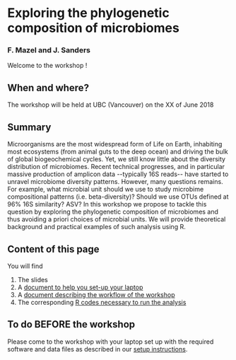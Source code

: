 # Exploring the phylogenetic composition of microbiomes
### F. Mazel and J. Sanders

Welcome to the workshop !

## When and where? 
The workshop will be held at UBC (Vancouver) on the XX of June 2018

## Summary 

Microorganisms are the most widespread form of Life on Earth, inhabiting
most ecosystems (from animal guts to the deep ocean) and driving the bulk of global biogeochemical cycles. Yet, we still know little about the diversity distribution of microbiomes. Recent technical progresses, and in particular massive production of amplicon data --typically 16S reads-- have started to unravel microbiome diversity patterns. However, many questions remains. For example, what microbial unit should we use to study microbime compositional patterns (i.e. beta-diversity)? Should we use OTUs defined at 96% 16S similarity? ASV? In this workshop we propose to tackle this question by exploring the phylogenetic composition of microbiomes and thus avoiding a priori choices of microbial units. We will provide theoretical background and practical examples of such analysis using R.  

## Content of this page

You will find 
1. The slides 
2. A [document to help you set-up your laptop](https://github.com/FloMazel/Microbiome_Phylo_Diversity_Workshop/blob/master/SetUp.md)
3. A [document describing the workflow of the workshop](https://github.com/FloMazel/Microbiome_Phylo_Diversity_Workshop/blob/master/Workflow.md)
2. The corresponding [R codes necessary to run the analysis](https://github.com/FloMazel/Microbiome_Phylo_Diversity_Workshop/blob/master/Main_R_script.R)


## To do BEFORE the workshop 

Please come to the workshop with your laptop set up with the required
software and data files as described in our [setup instructions](https://github.com/FloMazel/Microbiome_Phylo_Diversity_Workshop/blob/master/SetUp.md).

